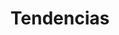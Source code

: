 ---
title: "Tendencias"
order: 3
type: "links"
description: ""
links:
  - title: "Ciberseguridad avanzada"
    url: "/insights/ciberseguridad-avanzada"
  - title: "Blockchain y Finanzas Descentralizadas"
    url: "/insights/blockchain-finanzas-defi"
---